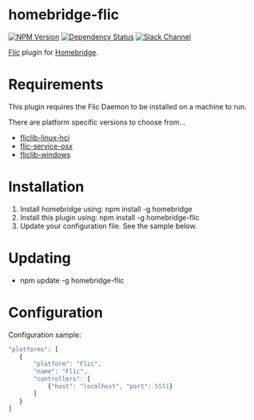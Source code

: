 # homebridge-flic
[![NPM Version](https://img.shields.io/npm/v/homebridge-flic.svg)](https://www.npmjs.com/package/homebridge-flic)
[![Dependency Status](https://img.shields.io/versioneye/d/nodejs/homebridge-flic.svg)](https://www.versioneye.com/nodejs/homebridge-flic/)
[![Slack Channel](https://img.shields.io/badge/slack-homebridge--flic-green.svg)](https://homebridgeteam.slack.com/messages/C560YBZ8E/)

[Flic](https://flic.io) plugin for [Homebridge](https://github.com/nfarina/homebridge).

# Requirements

This plugin requires the Flic Daemon to be installed on a machine to run.

There are platform specific versions to choose from...
- [fliclib-linux-hci](https://github.com/50ButtonsEach/fliclib-linux-hci)
- [flic-service-osx](https://github.com/50ButtonsEach/flic-service-osx)
- [fliclib-windows](https://github.com/50ButtonsEach/fliclib-windows)

# Installation

1. Install homebridge using: npm install -g homebridge
2. Install this plugin using: npm install -g homebridge-flic
3. Update your configuration file. See the sample below.

# Updating

- npm update -g homebridge-flic

# Configuration

Configuration sample:

 ```javascript
"platforms": [
    {
        "platform": "Flic",
        "name": "Flic",
        "controllers": [
            {"host": "localhost", "port": 5551}
        ]
    }
]

```
